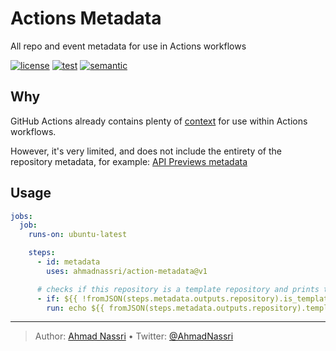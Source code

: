 # Actions Metadata

All repo and event metadata for use in Actions workflows

[![license][license-img]][license-url]
[![test][test-img]][test-url]
[![semantic][semantic-img]][semantic-url]

## Why

GitHub Actions already contains plenty of [context][] for use within Actions workflows.

However, it's very limited, and does not include the entirety of the repository metadata, for example: [API Previews metadata][]

## Usage

``` yaml
jobs:
  job:
    runs-on: ubuntu-latest

    steps:
      - id: metadata
        uses: ahmadnassri/action-metadata@v1

      # checks if this repository is a template repository and prints the template repository name
      - if: ${{ !fromJSON(steps.metadata.outputs.repository).is_template }}
        run: echo ${{ fromJSON(steps.metadata.outputs.repository).template_repository.name }}
```

  [context]: https://docs.github.com/en/actions/reference/context-and-expression-syntax-for-github-actions
  [API Previews metadata]: https://docs.github.com/en/rest/overview/api-previews

----
> Author: [Ahmad Nassri](https://www.ahmadnassri.com/) &bull;
> Twitter: [@AhmadNassri](https://twitter.com/AhmadNassri)

[license-url]: LICENSE
[license-img]: https://badgen.net/github/license/ahmadnassri/action-metadata

[release-url]: https://github.com/ahmadnassri/action-metadata/releases
[release-img]: https://badgen.net/github/release/ahmadnassri/action-metadata

[test-url]: https://github.com/ahmadnassri/action-metadata/actions?query=workflow%3Apush
[test-img]: https://github.com/ahmadnassri/action-metadata/workflows/push/badge.svg

[semantic-url]: https://github.com/ahmadnassri/action-metadata/actions?query=workflow%3Arelease
[semantic-img]: https://badgen.net/badge/📦/semantically%20released/blue
